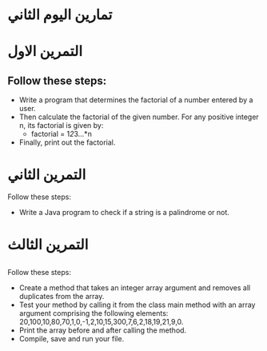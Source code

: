 # تمارين اليوم الثاني


# التمرين الاول
## Follow these steps:
- Write a program that determines the factorial of a number entered by a user.
- Then calculate the factorial of the given number. For any positive integer n, its factorial is given by:
    - factorial = 1*2*3...*n
- Finally, print out the factorial.
# التمرين الثاني

Follow these steps:

- Write a Java program to check if a string is a palindrome or not.
# التمرين الثالث
## 

Follow these steps:

- Create a method that takes an integer array argument and removes all duplicates from the array.
- Test your method by calling it from the class main method with an array argument comprising the following elements: 20,100,10,80,70,1,0,-1,2,10,15,300,7,6,2,18,19,21,9,0.
- Print the array before and after calling the method.
- Compile, save and run your file.

